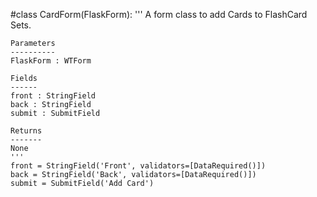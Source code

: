 #class CardForm(FlaskForm):
    '''
    A form class to add Cards to FlashCard Sets.

    Parameters
    ----------
    FlaskForm : WTForm

    Fields
    ------
    front : StringField
    back : StringField
    submit : SubmitField

    Returns
    -------
    None
    '''
    front = StringField('Front', validators=[DataRequired()])
    back = StringField('Back', validators=[DataRequired()])
    submit = SubmitField('Add Card')
